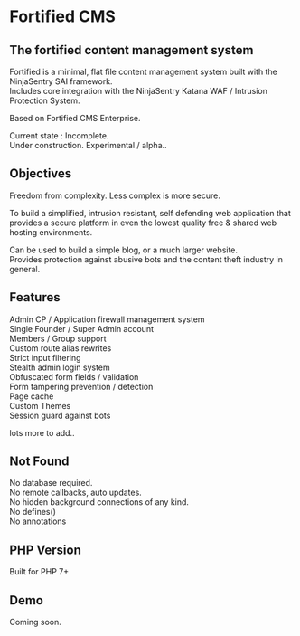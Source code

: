 # Fortified CMS  
## The fortified content management system  
  
Fortified is a minimal, flat file content management system built with the NinjaSentry SAI framework.  
Includes core integration with the NinjaSentry Katana WAF / Intrusion Protection System.  
  
Based on Fortified CMS Enterprise.  
  
Current state : Incomplete.  
Under construction. Experimental / alpha..  
  
## Objectives  
  
Freedom from complexity. Less complex is more secure.    

To build a simplified, intrusion resistant, self defending web application that provides a secure platform
in even the lowest quality free & shared web hosting environments.  
  
Can be used to build a simple blog, or a much larger website.  
Provides protection against abusive bots and the content theft industry in general.  
  
## Features  
  
Admin CP / Application firewall management system    
Single Founder / Super Admin account   
Members / Group support  
Custom route alias rewrites  
Strict input filtering  
Stealth admin login system  
Obfuscated form fields / validation  
Form tampering prevention / detection  
Page cache  
Custom Themes  
Session guard against bots  
  
lots more to add.. 
  
## Not Found  
  
No database required.  
No remote callbacks, auto updates.  
No hidden background connections of any kind.  
No defines()  
No annotations  
  

## PHP Version  
  
Built for PHP 7+  
  
## Demo  
  
Coming soon.  
